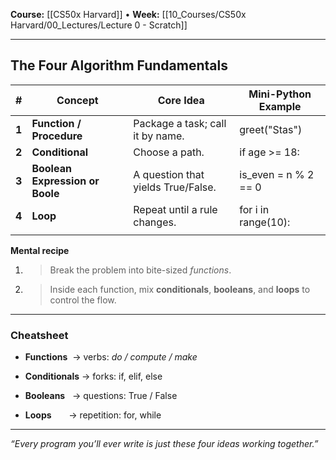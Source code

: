 **Course:** [[CS50x Harvard]] • **Week:** [[10_Courses/CS50x Harvard/00_Lectures/Lecture 0 - Scratch]]

---

## **The Four Algorithm Fundamentals**

| **#** | **Concept**                     | **Core Idea**                      | **Mini-Python Example** |
| ----- | ------------------------------- | ---------------------------------- | ----------------------- |
| **1** | **Function / Procedure**        | Package a task; call it by name.   | greet("Stas")           |
| **2** | **Conditional**                 | Choose a path.                     | if age >= 18:           |
| **3** | **Boolean Expression or Boole** | A question that yields True/False. | is_even = n % 2 == 0    |
| **4** | **Loop**                        | Repeat until a rule changes.       | for i in range(10):     |
|       |                                 |                                    |                         |

 **Mental recipe**

1. > Break the problem into bite-sized _functions_.
    
2. > Inside each function, mix **conditionals**, **booleans**, and **loops** to control the flow.
    

---

### **Cheatsheet**

- **Functions**  → verbs: _do / compute / make_
    
- **Conditionals** → forks: if, elif, else
    
- **Booleans**   → questions: True / False
    
- **Loops**       → repetition: for, while
    

---

_“Every program you’ll ever write is just these four ideas working together.”_